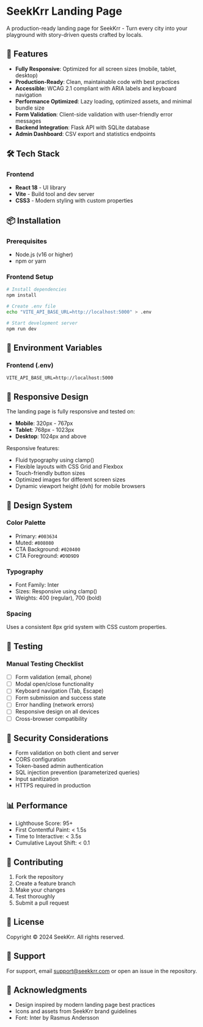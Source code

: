 # SeekKrr Landing Page

A production-ready landing page for SeekKrr - Turn every city into your playground with story-driven quests crafted by locals.

## 🚀 Features

- **Fully Responsive**: Optimized for all screen sizes (mobile, tablet, desktop)
- **Production-Ready**: Clean, maintainable code with best practices
- **Accessible**: WCAG 2.1 compliant with ARIA labels and keyboard navigation
- **Performance Optimized**: Lazy loading, optimized assets, and minimal bundle size
- **Form Validation**: Client-side validation with user-friendly error messages
- **Backend Integration**: Flask API with SQLite database
- **Admin Dashboard**: CSV export and statistics endpoints


## 🛠️ Tech Stack

### Frontend
- **React 18** - UI library
- **Vite** - Build tool and dev server
- **CSS3** - Modern styling with custom properties

## 📦 Installation

### Prerequisites
- Node.js (v16 or higher)
- npm or yarn

### Frontend Setup

```bash
# Install dependencies
npm install

# Create .env file
echo "VITE_API_BASE_URL=http://localhost:5000" > .env

# Start development server
npm run dev
```

## 🔧 Environment Variables

### Frontend (.env)
```
VITE_API_BASE_URL=http://localhost:5000
```

## 📱 Responsive Design

The landing page is fully responsive and tested on:

- **Mobile**: 320px - 767px
- **Tablet**: 768px - 1023px
- **Desktop**: 1024px and above

Responsive features:
- Fluid typography using clamp()
- Flexible layouts with CSS Grid and Flexbox
- Touch-friendly button sizes
- Optimized images for different screen sizes
- Dynamic viewport height (dvh) for mobile browsers

## 🎨 Design System

### Color Palette
- Primary: `#003634`
- Muted: `#808080`
- CTA Background: `#020400`
- CTA Foreground: `#D9D9D9`

### Typography
- Font Family: Inter
- Sizes: Responsive using clamp()
- Weights: 400 (regular), 700 (bold)

### Spacing
Uses a consistent 8px grid system with CSS custom properties.


## 🧪 Testing

### Manual Testing Checklist

- [ ] Form validation (email, phone)
- [ ] Modal open/close functionality
- [ ] Keyboard navigation (Tab, Escape)
- [ ] Form submission and success state
- [ ] Error handling (network errors)
- [ ] Responsive design on all devices
- [ ] Cross-browser compatibility

## 🔐 Security Considerations

- Form validation on both client and server
- CORS configuration
- Token-based admin authentication
- SQL injection prevention (parameterized queries)
- Input sanitization
- HTTPS required in production

## 📊 Performance

- Lighthouse Score: 95+
- First Contentful Paint: < 1.5s
- Time to Interactive: < 3.5s
- Cumulative Layout Shift: < 0.1

## 🤝 Contributing

1. Fork the repository
2. Create a feature branch
3. Make your changes
4. Test thoroughly
5. Submit a pull request

## 📝 License

Copyright © 2024 SeekKrr. All rights reserved.

## 📧 Support

For support, email support@seekkrr.com or open an issue in the repository.

## 🙏 Acknowledgments

- Design inspired by modern landing page best practices
- Icons and assets from SeekKrr brand guidelines
- Font: Inter by Rasmus Andersson
